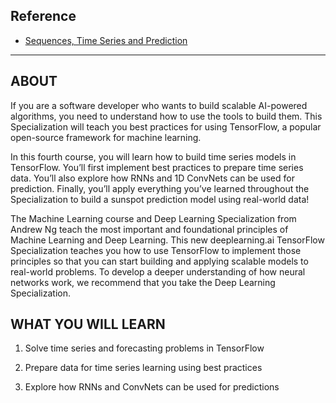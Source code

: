 ## Reference
* [Sequences, Time Series and Prediction](https://www.coursera.org/learn/tensorflow-sequences-time-series-and-prediction)

----------------------------------------------------------------------------------------------------------

## ABOUT

If you are a software developer who wants to build scalable AI-powered algorithms, you need to understand how to use the tools to build them. This Specialization will teach you best practices for using TensorFlow, a popular open-source framework for machine learning.

In this fourth course, you will learn how to build time series models in TensorFlow. You’ll first implement best practices to prepare time series data. You’ll also explore how RNNs and 1D ConvNets can be used for prediction. Finally, you’ll apply everything you’ve learned throughout the Specialization to build a sunspot prediction model using real-world data!

The Machine Learning course and Deep Learning Specialization from Andrew Ng teach the most important and foundational principles of Machine Learning and Deep Learning. This new deeplearning.ai TensorFlow Specialization teaches you how to use TensorFlow to implement those principles so that you can start building and applying scalable models to real-world problems. To develop a deeper understanding of how neural networks work, we recommend that you take the Deep Learning Specialization.

## WHAT YOU WILL LEARN

1. Solve time series and forecasting problems in TensorFlow

2. Prepare data for time series learning using best practices

3. Explore how RNNs and ConvNets can be used for predictions


